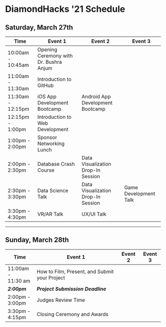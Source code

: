 # DiamondHacks '21 Schedule
## Saturday, March 27th
|      **Time**      | **Event 1** | **Event 2** |**Event 3**|
|----------|-------------|-------------|-----------|
|10:00am - 10:45am|Opening Ceremony with Dr. Bushra Anjum|||
|11:00am - 11:30am|Introduction to GitHub|||
|11:30am - 12:15pm|iOS App Development Bootcamp|Android App Development Bootcamp||
|12:15pm -</br> 1:00pm|Introduction to Web Development|||
|1:00pm -</br> 2:00pm|Sponsor Networking Lunch|||
|2:00pm -</br> 2:30pm|Database Crash Course|Data Visualization Drop-In Session||
|2:30pm -</br> 3:30pm|Data Science Talk|Data Visualization Drop-In Session|Game Development Talk|
|3:30pm -</br> 4:30pm|VR/AR Talk|UX/UI Talk||
---
## Sunday, March 28th
| **Time** | **Event 1** | **Event 2** |**Event 3**|
|----------|-------------|-------------|-----------|
|11:00am -</br> 11:30 am|How to Film, Present, and Submit your Project|||
|***2:00pm***|***Project Submission Deadline***|
|2:00pm -</br> 3:00pm|Judges Review Time|||
|3:30pm -</br> 4:15pm|Closing Ceremony and Awards|||
